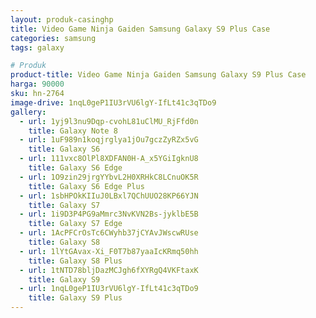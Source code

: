 ```yaml
---
layout: produk-casinghp
title: Video Game Ninja Gaiden Samsung Galaxy S9 Plus Case
categories: samsung
tags: galaxy

# Produk
product-title: Video Game Ninja Gaiden Samsung Galaxy S9 Plus Case
harga: 90000
sku: hn-2764
image-drive: 1nqL0geP1IU3rVU6lgY-IfLt41c3qTDo9
gallery:
  - url: 1yj9l3nu9Dqp-cvohL81uClMU_RjFfd0n
    title: Galaxy Note 8
  - url: 1uF989n1koqjrglya1jOu7gczZyRZx5vG
    title: Galaxy S6
  - url: 111vxc8OlPl8XDFAN0H-A_x5YGiIgknU8
    title: Galaxy S6 Edge
  - url: 1O9zin29jrgYYbvL2H0XRHkC8LCnuOK5R
    title: Galaxy S6 Edge Plus
  - url: 1sbHPOkKIIuJ0LBxl7QChUUO28KP66YJN
    title: Galaxy S7
  - url: 1i9D3P4PG9aMmrc3NvKVN2Bs-jyklbE5B
    title: Galaxy S7 Edge
  - url: 1AcPFCrOsTc6CWyhb37jCYAvJWscwRUse
    title: Galaxy S8
  - url: 1lYtGAvax-Xi_F0T7b87yaaIcKRmq50hh
    title: Galaxy S8 Plus
  - url: 1tNTD78bljDazMCJgh6fXYRgQ4VKFtaxK
    title: Galaxy S9
  - url: 1nqL0geP1IU3rVU6lgY-IfLt41c3qTDo9
    title: Galaxy S9 Plus
---
```

